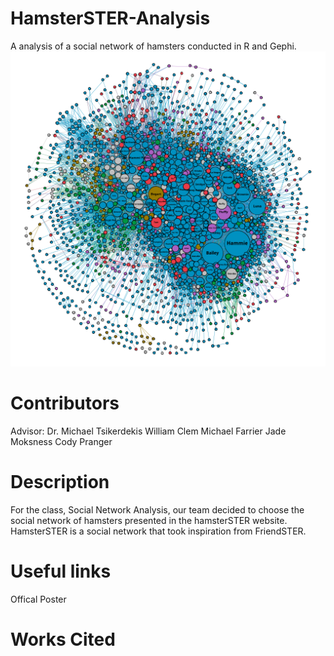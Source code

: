 # HamsterSTER-Analysis
A analysis of a social network of hamsters conducted in R and Gephi.
![](https://github.com/michaelFarrier/HamsterSTER-Analysis/blob/master/resources/hamster-network.png)

# Contributors

Advisor: Dr. Michael Tsikerdekis
William Clem
Michael Farrier
Jade Moksness
Cody Pranger

# Description

For the class, Social Network Analysis, our team decided to choose the social network of hamsters presented in the hamsterSTER website. HamsterSTER is a social network that took inspiration from FriendSTER. 

# Useful links
Offical Poster

# Works Cited
